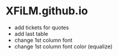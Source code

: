 # XFiLM.github.io

- add tickets for quotes
- add last table
- change 1st column font
- change 1st column font color (equalize)

